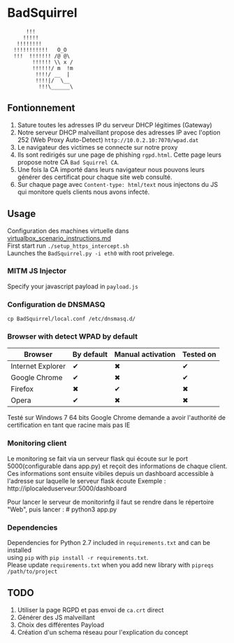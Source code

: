 # BadSquirrel

          !!!                    
         !!!!!                   
       !!!!!!!!                  
      !!!!!!!!!!!   O_O          
      !!!  !!!!!!! /@ @\         
            !!!!!! \\ x /        
            !!!!!!/ m  !m        
             !!!!/ __  |         
             !!!!|/  \__         
              !!!\______\       


## Fontionnement
1. Sature toutes les adresses IP du serveur DHCP légitimes (Gateway)  
2. Notre serveur DHCP malveillant propose des adresses IP avec l'option 252 (Web Proxy Auto-Detect) `http://10.0.2.10:7070/wpad.dat`  
3. Le navigateur des victimes se connecte sur notre proxy  
4. Ils sont redirigés sur une page de phishing `rgpd.html`. Cette page leurs propose notre CA `Bad Squirrel CA`.  
5. Une fois la CA importé dans leurs navigateur nous pouvons leurs générer des certificat pour chaque site web consulté.  
6. Sur chaque page avec `Content-type: html/text` nous injectons du JS qui monitore quels clients nous avons infecté.

## Usage
Configuration des machines virtuelle dans [virtualbox_scenario_instructions.md]  
First start run `./setup_https_intercept.sh`   
Launches  the `BadSquirrel.py -i eth0` with root privelege.

### MITM JS Injector
Specify your javascript payload in `payload.js`

### Configuration de DNSMASQ
`cp BadSquirrel/local.conf /etc/dnsmasq.d/`

### Browser with detect WPAD by default

| Browser             | By default    | Manual activation |Tested on |
|--------------------|----------------|---------|---------|
| Internet Explorer  | ✔  | ✖ | ✔ |
| Google Chrome      | ✔  | ✖ | ✔ |
|       Firefox      | ✖  | ✔ | ✖ |
|       Opera        | ✔  | ✖ | ✖ |

Testé sur Windows 7 64 bits
Google Chrome demande a avoir l'authorité de certification en tant que racine mais pas IE

### Monitoring client

Le monitoring se fait via un serveur flask qui écoute sur le port 5000(configurable dans app.py) et reçoit des informations de chaque client.
Ces informations sont ensuite vibiles depuis un dashboard accessible à l'adresse sur laquelle le serveur flask écoute
Exemple : http://iplocaleduserveur:5000/dashboard

Pour lancer le serveur de monitorinfg il faut se rendre dans le répertoire "Web", puis lancer :
          # python3 app.py

### Dependencies
Dependencies for Python 2.7 included in `requirements.txt` and can be installed  
using `pip` with `pip install -r requirements.txt`.  
Please update `requirements.txt` when you add new library with `pipreqs /path/to/project`


## TODO
1. Utiliser la page RGPD et pas envoi de `ca.crt` direct
2. Générer des JS malveillant  
3. Choix des différentes Payload
4. Création d'un schema réseau pour l'explication du concept

[virtualbox_scenario_instructions.md]: https://github.com/Nuve17/BadSquirrel/blob/master/virtualbox_scenario_instructions.md  
